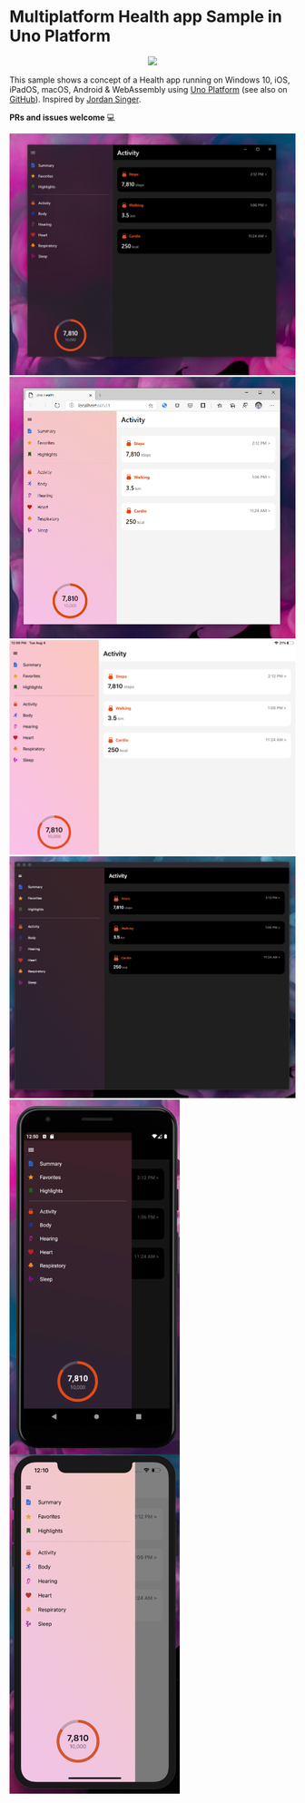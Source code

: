 # Multiplatform Health app Sample in Uno Platform

<p align="center">
  <img width="100" src="https://raw.githubusercontent.com/unoplatform/styleguide/master/logo/uno-platform-logo-mark.png" />
</p>


This sample shows a concept of a Health app running on Windows 10, iOS, iPadOS, macOS, Android & WebAssembly using [Uno Platform](https://platform.uno/) (see also on [GitHub](https://github.com/unoplatform/uno/)). Inspired by [Jordan Singer](https://twitter.com/jsngr?s=20).

__PRs and issues welcome__ 💻


<img src="https://raw.githubusercontent.com/MartinZikmund/uno-health-app-concept/master/HealthApp/Screenshots/windarkwide.png" />

<img src="https://raw.githubusercontent.com/MartinZikmund/uno-health-app-concept/master/HealthApp/Screenshots/wasmlightwide.png" />

<img src="https://raw.githubusercontent.com/MartinZikmund/uno-health-app-concept/master/HealthApp/Screenshots/ipadlightwide.png" />

<img src="https://raw.githubusercontent.com/MartinZikmund/uno-health-app-concept/master/HealthApp/Screenshots/macosdarkwide.png" />

<div>
  <img style="float:left" src="https://raw.githubusercontent.com/MartinZikmund/uno-health-app-concept/master/HealthApp/Screenshots/androiddarknarrowmenu.png" width="300" />
  <img style="float:left" src="https://raw.githubusercontent.com/MartinZikmund/uno-health-app-concept/master/HealthApp/Screenshots/ioslightnarrowmenu.png" width="300" />
</div>
